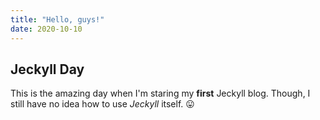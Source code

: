 ```yaml
---
title: "Hello, guys!"
date: 2020-10-10
---
```


## Jeckyll Day

This is the amazing day when I'm staring my **first** Jeckyll blog. Though, I still have no idea how to use *Jeckyll* itself. :stuck_out_tongue:
